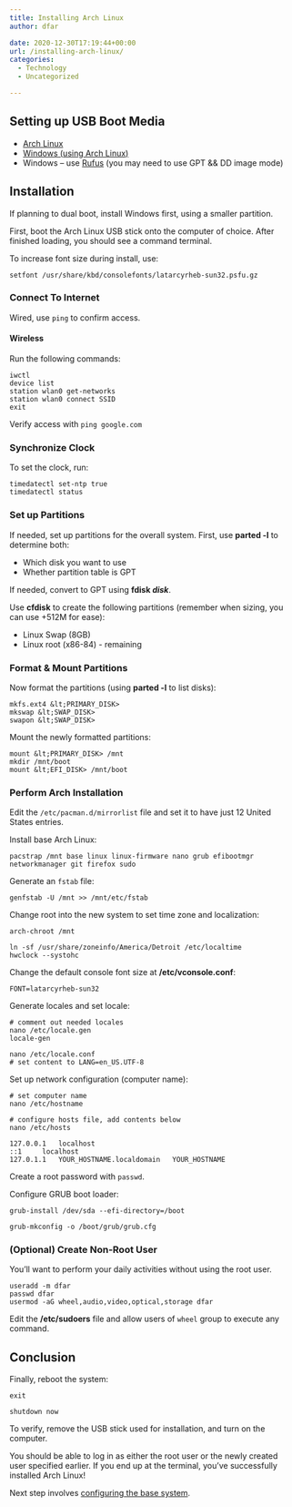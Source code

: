 ```yaml
---
title: Installing Arch Linux
author: dfar

date: 2020-12-30T17:19:44+00:00
url: /installing-arch-linux/
categories:
  - Technology
  - Uncategorized

---
```

 

## Setting up USB Boot Media

* [Arch Linux](https://wiki.archlinux.org/index.php/USB_flash_installation_medium#Using_basic_command_line_utilities)
* [Windows (using Arch Linux)](https://superuser.com/a/1387874)
* Windows &#8211; use [Rufus][1] (you may need to use GPT && DD image mode)

## Installation

If planning to dual boot, install Windows first, using a smaller partition.

First, boot the Arch Linux USB stick onto the computer of choice. After finished loading, you should see a command terminal.

To increase font size during install, use:

<pre class="wp-block-code"><code>setfont /usr/share/kbd/consolefonts/latarcyrheb-sun32.psfu.gz</code></pre>

### Connect To Internet

Wired, use `ping` to confirm access.

#### Wireless

Run the following commands:

````
iwctl
device list
station wlan0 get-networks
station wlan0 connect SSID
exit
````

Verify access with `ping google.com`

### Synchronize Clock

To set the clock, run:

````
timedatectl set-ntp true
timedatectl status
````

### Set up Partitions

If needed, set up partitions for the overall system. First, use **parted -l** to determine both:

  * Which disk you want to use
  * Whether partition table is GPT

If needed, convert to GPT using **fdisk _disk_**.

Use **cfdisk** to create the following partitions (remember when sizing, you can use +512M for ease):

* Linux Swap (8GB)
* Linux root (x86-84) - remaining

### Format & Mount Partitions

Now format the partitions (using **parted -l** to list disks):

````
mkfs.ext4 &lt;PRIMARY_DISK>
mkswap &lt;SWAP_DISK>
swapon &lt;SWAP_DISK>
````

Mount the newly formatted partitions:

````
mount &lt;PRIMARY_DISK> /mnt
mkdir /mnt/boot
mount &lt;EFI_DISK> /mnt/boot
````

### Perform Arch Installation

Edit the `/etc/pacman.d/mirrorlist` file and set it to have just 12 United States entries.

Install base Arch Linux:

````
pacstrap /mnt base linux linux-firmware nano grub efibootmgr networkmanager git firefox sudo
````

Generate an `fstab` file:

````
genfstab -U /mnt >> /mnt/etc/fstab
````

Change root into the new system to set time zone and localization:

````
arch-chroot /mnt
````

````
ln -sf /usr/share/zoneinfo/America/Detroit /etc/localtime
hwclock --systohc
````

Change the default console font size at **/etc/vconsole.conf**:

`FONT=latarcyrheb-sun32`

Generate locales and set locale:

````
# comment out needed locales
nano /etc/locale.gen
locale-gen
````

````
nano /etc/locale.conf
# set content to LANG=en_US.UTF-8
````

Set up network configuration (computer name):

````
# set computer name
nano /etc/hostname
````

````
# configure hosts file, add contents below
nano /etc/hosts

127.0.0.1	localhost
::1		localhost
127.0.1.1	YOUR_HOSTNAME.localdomain	YOUR_HOSTNAME
````

Create a root password with `passwd`.

Configure GRUB boot loader:

`grub-install /dev/sda --efi-directory=/boot`

`grub-mkconfig -o /boot/grub/grub.cfg`

### (Optional) Create Non-Root User

You&#8217;ll want to perform your daily activities without using the root user.

```
useradd -m dfar
passwd dfar
usermod -aG wheel,audio,video,optical,storage dfar
```

Edit the **/etc/sudoers** file and allow users of `wheel` group to execute any command.

## Conclusion

Finally, reboot the system:

<pre class="wp-block-code"><code>exit

shutdown now</code></pre>

To verify, remove the USB stick used for installation, and turn on the computer.

You should be able to log in as either the root user or the newly created user specified earlier. If you end up at the terminal, you&#8217;ve successfully installed Arch Linux!

Next step involves [configuring the base system][2].

 [1]: https://wiki.archlinux.org/index.php/USB_flash_installation_media#Using_Rufus
 [2]: https://dfar.io/configuring-installed-arch-linux/
